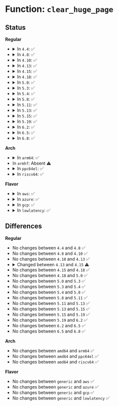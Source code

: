 # Function: <code>clear_huge_page</code>

## Status
<b>Regular</b>
<ul>
<li>
<details>
<summary>In <code>4.4</code>: ✅</summary>

```c
void clear_huge_page(struct page *page, long unsigned int addr, unsigned int pages_per_huge_page);
```

**Collision:** Unique Global

**Inline:** No

**Transformation:** False

**Instances:**

```
In mm/memory.c (ffffffff811c2040)
Location: mm/memory.c:3828
Inline: False
Direct callers:
  - mm/hugetlb.c:hugetlb_fault
  - mm/huge_memory.c:do_huge_pmd_anonymous_page
  - mm/huge_memory.c:do_huge_pmd_wp_page
  - fs/hugetlbfs/inode.c:hugetlbfs_fallocate
```
**Symbols:**

```
ffffffff811c2040-ffffffff811c220d: clear_huge_page (STB_GLOBAL)
```
</details>
</li>
<li>
<details>
<summary>In <code>4.8</code>: ✅</summary>

```c
void clear_huge_page(struct page *page, long unsigned int addr, unsigned int pages_per_huge_page);
```

**Collision:** Unique Global

**Inline:** No

**Transformation:** False

**Instances:**

```
In mm/memory.c (ffffffff811ddb80)
Location: mm/memory.c:4023
Inline: False
Direct callers:
  - mm/hugetlb.c:hugetlb_fault
  - mm/huge_memory.c:do_huge_pmd_wp_page
  - mm/huge_memory.c:do_huge_pmd_anonymous_page
  - fs/hugetlbfs/inode.c:hugetlbfs_fallocate
```
**Symbols:**

```
ffffffff811ddb80-ffffffff811ddd39: clear_huge_page (STB_GLOBAL)
```
</details>
</li>
<li>
<details>
<summary>In <code>4.10</code>: ✅</summary>

```c
void clear_huge_page(struct page *page, long unsigned int addr, unsigned int pages_per_huge_page);
```

**Collision:** Unique Global

**Inline:** No

**Transformation:** False

**Instances:**

```
In mm/memory.c (ffffffff811ed9d0)
Location: mm/memory.c:4104
Inline: False
Direct callers:
  - mm/hugetlb.c:hugetlb_fault
  - mm/huge_memory.c:do_huge_pmd_wp_page
  - mm/huge_memory.c:do_huge_pmd_anonymous_page
  - fs/hugetlbfs/inode.c:hugetlbfs_fallocate
```
**Symbols:**

```
ffffffff811ed9d0-ffffffff811edb5b: clear_huge_page (STB_GLOBAL)
```
</details>
</li>
<li>
<details>
<summary>In <code>4.13</code>: ✅</summary>

```c
void clear_huge_page(struct page *page, long unsigned int addr, unsigned int pages_per_huge_page);
```

**Collision:** Unique Global

**Inline:** No

**Transformation:** False

**Instances:**

```
In mm/memory.c (ffffffff811f8980)
Location: mm/memory.c:4394
Inline: False
Direct callers:
  - mm/hugetlb.c:hugetlb_no_page
  - mm/huge_memory.c:do_huge_pmd_wp_page
  - mm/huge_memory.c:do_huge_pmd_anonymous_page
  - fs/hugetlbfs/inode.c:hugetlbfs_fallocate
```
**Symbols:**

```
ffffffff811f8980-ffffffff811f8acd: clear_huge_page (STB_GLOBAL)
```
</details>
</li>
<li>
<details>
<summary>In <code>4.15</code>: ✅</summary>

```c
void clear_huge_page(struct page *page, long unsigned int addr_hint, unsigned int pages_per_huge_page);
```

**Collision:** Unique Global

**Inline:** No

**Transformation:** False

**Instances:**

```
In mm/memory.c (ffffffff81210b90)
Location: mm/memory.c:4570
Inline: False
Direct callers:
  - mm/hugetlb.c:hugetlb_no_page
  - mm/huge_memory.c:do_huge_pmd_wp_page
  - mm/huge_memory.c:do_huge_pmd_anonymous_page
  - fs/hugetlbfs/inode.c:hugetlbfs_fallocate
```
**Symbols:**

```
ffffffff81210b90-ffffffff81210e15: clear_huge_page (STB_GLOBAL)
```
</details>
</li>
<li>
<details>
<summary>In <code>4.18</code>: ✅</summary>

```c
void clear_huge_page(struct page *page, long unsigned int addr_hint, unsigned int pages_per_huge_page);
```

**Collision:** Unique Global

**Inline:** No

**Transformation:** False

**Instances:**

```
In mm/memory.c (ffffffff81231560)
Location: mm/memory.c:4677
Inline: False
Direct callers:
  - mm/hugetlb.c:hugetlb_no_page
  - mm/huge_memory.c:do_huge_pmd_wp_page
  - mm/huge_memory.c:do_huge_pmd_anonymous_page
  - fs/hugetlbfs/inode.c:hugetlbfs_fallocate
```
**Symbols:**

```
ffffffff81231560-ffffffff81231760: clear_huge_page (STB_GLOBAL)
```
</details>
</li>
<li>
<details>
<summary>In <code>5.0</code>: ✅</summary>

```c
void clear_huge_page(struct page *page, long unsigned int addr_hint, unsigned int pages_per_huge_page);
```

**Collision:** Unique Global

**Inline:** No

**Transformation:** False

**Instances:**

```
In mm/memory.c (ffffffff81244d30)
Location: mm/memory.c:4467
Inline: False
Direct callers:
  - mm/hugetlb.c:hugetlb_no_page
  - mm/huge_memory.c:do_huge_pmd_wp_page
  - mm/huge_memory.c:do_huge_pmd_anonymous_page
  - fs/hugetlbfs/inode.c:hugetlbfs_fallocate
```
**Symbols:**

```
ffffffff81244d30-ffffffff81244f33: clear_huge_page (STB_GLOBAL)
```
</details>
</li>
<li>
<details>
<summary>In <code>5.3</code>: ✅</summary>

```c
void clear_huge_page(struct page *page, long unsigned int addr_hint, unsigned int pages_per_huge_page);
```

**Collision:** Unique Global

**Inline:** No

**Transformation:** False

**Instances:**

```
In mm/memory.c (ffffffff81256cf0)
Location: mm/memory.c:4522
Inline: False
Direct callers:
  - mm/hugetlb.c:hugetlb_no_page
  - mm/huge_memory.c:do_huge_pmd_wp_page
  - mm/huge_memory.c:do_huge_pmd_anonymous_page
  - fs/hugetlbfs/inode.c:hugetlbfs_fallocate
```
**Symbols:**

```
ffffffff81256cf0-ffffffff81256f0c: clear_huge_page (STB_GLOBAL)
```
</details>
</li>
<li>
<details>
<summary>In <code>5.4</code>: ✅</summary>

```c
void clear_huge_page(struct page *page, long unsigned int addr_hint, unsigned int pages_per_huge_page);
```

**Collision:** Unique Global

**Inline:** No

**Transformation:** False

**Instances:**

```
In mm/memory.c (ffffffff81265280)
Location: mm/memory.c:4547
Inline: False
Direct callers:
  - mm/hugetlb.c:hugetlb_no_page
  - mm/huge_memory.c:do_huge_pmd_wp_page
  - mm/huge_memory.c:do_huge_pmd_anonymous_page
  - fs/hugetlbfs/inode.c:hugetlbfs_fallocate
```
**Symbols:**

```
ffffffff81265280-ffffffff8126549c: clear_huge_page (STB_GLOBAL)
```
</details>
</li>
<li>
<details>
<summary>In <code>5.8</code>: ✅</summary>

```c
void clear_huge_page(struct page *page, long unsigned int addr_hint, unsigned int pages_per_huge_page);
```

**Collision:** Unique Global

**Inline:** No

**Transformation:** False

**Instances:**

```
In mm/memory.c (ffffffff81295650)
Location: mm/memory.c:4912
Inline: False
Direct callers:
  - mm/hugetlb.c:hugetlb_no_page
  - mm/huge_memory.c:__do_huge_pmd_anonymous_page
  - fs/hugetlbfs/inode.c:hugetlbfs_fallocate
```
**Symbols:**

```
ffffffff81295650-ffffffff8129588f: clear_huge_page (STB_GLOBAL)
```
</details>
</li>
<li>
<details>
<summary>In <code>5.11</code>: ✅</summary>

```c
void clear_huge_page(struct page *page, long unsigned int addr_hint, unsigned int pages_per_huge_page);
```

**Collision:** Unique Global

**Inline:** No

**Transformation:** False

**Instances:**

```
In mm/memory.c (ffffffff812a0540)
Location: mm/memory.c:5139
Inline: False
Direct callers:
  - mm/hugetlb.c:hugetlb_no_page
  - mm/huge_memory.c:__do_huge_pmd_anonymous_page
  - fs/hugetlbfs/inode.c:hugetlbfs_fallocate
```
**Symbols:**

```
ffffffff812a0540-ffffffff812a071b: clear_huge_page (STB_GLOBAL)
```
</details>
</li>
<li>
<details>
<summary>In <code>5.13</code>: ✅</summary>

```c
void clear_huge_page(struct page *page, long unsigned int addr_hint, unsigned int pages_per_huge_page);
```

**Collision:** Unique Global

**Inline:** No

**Transformation:** False

**Instances:**

```
In mm/memory.c (ffffffff812a5e80)
Location: mm/memory.c:5206
Inline: False
Direct callers:
  - mm/hugetlb.c:hugetlb_no_page
  - mm/huge_memory.c:__do_huge_pmd_anonymous_page
  - fs/hugetlbfs/inode.c:hugetlbfs_fallocate
```
**Symbols:**

```
ffffffff812a5e80-ffffffff812a605c: clear_huge_page (STB_GLOBAL)
```
</details>
</li>
<li>
<details>
<summary>In <code>5.15</code>: ✅</summary>

```c
void clear_huge_page(struct page *page, long unsigned int addr_hint, unsigned int pages_per_huge_page);
```

**Collision:** Unique Global

**Inline:** No

**Transformation:** False

**Instances:**

```
In mm/memory.c (ffffffff812e7300)
Location: mm/memory.c:5352
Inline: False
Direct callers:
  - mm/hugetlb.c:hugetlb_no_page
  - mm/huge_memory.c:__do_huge_pmd_anonymous_page
  - fs/hugetlbfs/inode.c:hugetlbfs_fallocate
```
**Symbols:**

```
ffffffff812e7300-ffffffff812e74ec: clear_huge_page (STB_GLOBAL)
```
</details>
</li>
<li>
<details>
<summary>In <code>5.19</code>: ✅</summary>

```c
void clear_huge_page(struct page *page, long unsigned int addr_hint, unsigned int pages_per_huge_page);
```

**Collision:** Unique Global

**Inline:** No

**Transformation:** False

**Instances:**

```
In mm/memory.c (ffffffff813485b0)
Location: mm/memory.c:5651
Inline: False
Direct callers:
  - mm/hugetlb.c:hugetlb_no_page
  - mm/huge_memory.c:__do_huge_pmd_anonymous_page
  - fs/hugetlbfs/inode.c:hugetlbfs_fallocate
```
**Symbols:**

```
ffffffff813485b0-ffffffff8134879d: clear_huge_page (STB_GLOBAL)
```
</details>
</li>
<li>
<details>
<summary>In <code>6.2</code>: ✅</summary>

```c
void clear_huge_page(struct page *page, long unsigned int addr_hint, unsigned int pages_per_huge_page);
```

**Collision:** Unique Global

**Inline:** No

**Transformation:** False

**Instances:**

```
In mm/memory.c (ffffffff813c0ac0)
Location: mm/memory.c:5731
Inline: False
Direct callers:
  - mm/hugetlb.c:hugetlb_no_page
  - mm/huge_memory.c:__do_huge_pmd_anonymous_page
  - fs/hugetlbfs/inode.c:hugetlbfs_fallocate
```
**Symbols:**

```
ffffffff813c0ac0-ffffffff813c0c74: clear_huge_page (STB_GLOBAL)
```
</details>
</li>
<li>
<details>
<summary>In <code>6.5</code>: ✅</summary>

```c
void clear_huge_page(struct page *page, long unsigned int addr_hint, unsigned int pages_per_huge_page);
```

**Collision:** Unique Global

**Inline:** No

**Transformation:** False

**Instances:**

```
In mm/memory.c (ffffffff813f5840)
Location: mm/memory.c:5947
Inline: False
Direct callers:
  - mm/hugetlb.c:hugetlb_no_page
  - mm/huge_memory.c:__do_huge_pmd_anonymous_page
  - fs/hugetlbfs/inode.c:hugetlbfs_fallocate
```
**Symbols:**

```
ffffffff813f5840-ffffffff813f59ff: clear_huge_page (STB_GLOBAL)
```
</details>
</li>
<li>
<details>
<summary>In <code>6.8</code>: ✅</summary>

```c
void clear_huge_page(struct page *page, long unsigned int addr_hint, unsigned int pages_per_huge_page);
```

**Collision:** Unique Global

**Inline:** No

**Transformation:** False

**Instances:**

```
In mm/memory.c (ffffffff8141f520)
Location: mm/memory.c:6171
Inline: False
Direct callers:
  - mm/memory.c:alloc_anon_folio
  - mm/hugetlb.c:hugetlb_no_page
  - mm/huge_memory.c:__do_huge_pmd_anonymous_page
  - fs/hugetlbfs/inode.c:hugetlbfs_fallocate
```
**Symbols:**

```
ffffffff8141f520-ffffffff8141f6df: clear_huge_page (STB_GLOBAL)
```
</details>
</li>
</ul>
<b>Arch</b>
<ul>
<li>
<details>
<summary>In <code>arm64</code>: ✅</summary>

```c
void clear_huge_page(struct page *page, long unsigned int addr_hint, unsigned int pages_per_huge_page);
```

**Collision:** Unique Global

**Inline:** No

**Transformation:** False

**Instances:**

```
In mm/memory.c (ffff8000102fbcc8)
Location: mm/memory.c:4547
Inline: False
Direct callers:
  - mm/hugetlb.c:hugetlb_no_page
  - mm/huge_memory.c:do_huge_pmd_wp_page
  - mm/huge_memory.c:__do_huge_pmd_anonymous_page
  - fs/hugetlbfs/inode.c:hugetlbfs_fallocate
```
**Symbols:**

```
ffff8000102fbcc8-ffff8000102fbec8: clear_huge_page (STB_GLOBAL)
```
</details>
</li>
<li>
In <code>armhf</code>: Absent ⚠️
</li>
<li>
<details>
<summary>In <code>ppc64el</code>: ✅</summary>

```c
void clear_huge_page(struct page *page, long unsigned int addr_hint, unsigned int pages_per_huge_page);
```

**Collision:** Unique Global

**Inline:** No

**Transformation:** False

**Instances:**

```
In mm/memory.c (c0000000003c7260)
Location: mm/memory.c:4547
Inline: False
Direct callers:
  - mm/hugetlb.c:hugetlb_no_page
  - mm/huge_memory.c:do_huge_pmd_wp_page
  - mm/huge_memory.c:do_huge_pmd_anonymous_page
  - fs/hugetlbfs/inode.c:hugetlbfs_fallocate
```
**Symbols:**

```
c0000000003c7260-c0000000003c7568: clear_huge_page (STB_GLOBAL)
```
</details>
</li>
<li>
<details>
<summary>In <code>riscv64</code>: ✅</summary>

```c
void clear_huge_page(struct page *page, long unsigned int addr_hint, unsigned int pages_per_huge_page);
```

**Collision:** Unique Global

**Inline:** No

**Transformation:** False

**Instances:**

```
In mm/memory.c (ffffffe00020b2a6)
Location: mm/memory.c:4547
Inline: False
Direct callers:
  - mm/hugetlb.c:hugetlb_no_page
  - fs/hugetlbfs/inode.c:hugetlbfs_fallocate
```
**Symbols:**

```
ffffffe00020b2a6-ffffffe00020b4c2: clear_huge_page (STB_GLOBAL)
```
</details>
</li>
</ul>
<b>Flavor</b>
<ul>
<li>
<details>
<summary>In <code>aws</code>: ✅</summary>

```c
void clear_huge_page(struct page *page, long unsigned int addr_hint, unsigned int pages_per_huge_page);
```

**Collision:** Unique Global

**Inline:** No

**Transformation:** False

**Instances:**

```
In mm/memory.c (ffffffff8125d8d0)
Location: mm/memory.c:4547
Inline: False
Direct callers:
  - mm/hugetlb.c:hugetlb_no_page
  - mm/huge_memory.c:do_huge_pmd_wp_page
  - mm/huge_memory.c:do_huge_pmd_anonymous_page
  - fs/hugetlbfs/inode.c:hugetlbfs_fallocate
```
**Symbols:**

```
ffffffff8125d8d0-ffffffff8125daec: clear_huge_page (STB_GLOBAL)
```
</details>
</li>
<li>
<details>
<summary>In <code>azure</code>: ✅</summary>

```c
void clear_huge_page(struct page *page, long unsigned int addr_hint, unsigned int pages_per_huge_page);
```

**Collision:** Unique Global

**Inline:** No

**Transformation:** False

**Instances:**

```
In mm/memory.c (ffffffff8124fd20)
Location: mm/memory.c:4547
Inline: False
Direct callers:
  - mm/hugetlb.c:hugetlb_no_page
  - mm/huge_memory.c:do_huge_pmd_wp_page
  - mm/huge_memory.c:do_huge_pmd_anonymous_page
  - fs/hugetlbfs/inode.c:hugetlbfs_fallocate
```
**Symbols:**

```
ffffffff8124fd20-ffffffff8124ff3c: clear_huge_page (STB_GLOBAL)
```
</details>
</li>
<li>
<details>
<summary>In <code>gcp</code>: ✅</summary>

```c
void clear_huge_page(struct page *page, long unsigned int addr_hint, unsigned int pages_per_huge_page);
```

**Collision:** Unique Global

**Inline:** No

**Transformation:** False

**Instances:**

```
In mm/memory.c (ffffffff8125b670)
Location: mm/memory.c:4547
Inline: False
Direct callers:
  - mm/hugetlb.c:hugetlb_no_page
  - mm/huge_memory.c:do_huge_pmd_wp_page
  - mm/huge_memory.c:do_huge_pmd_anonymous_page
  - fs/hugetlbfs/inode.c:hugetlbfs_fallocate
```
**Symbols:**

```
ffffffff8125b670-ffffffff8125b88c: clear_huge_page (STB_GLOBAL)
```
</details>
</li>
<li>
<details>
<summary>In <code>lowlatency</code>: ✅</summary>

```c
void clear_huge_page(struct page *page, long unsigned int addr_hint, unsigned int pages_per_huge_page);
```

**Collision:** Unique Global

**Inline:** No

**Transformation:** False

**Instances:**

```
In mm/memory.c (ffffffff8126b050)
Location: mm/memory.c:4547
Inline: False
Direct callers:
  - mm/hugetlb.c:hugetlb_no_page
  - mm/huge_memory.c:do_huge_pmd_wp_page
  - mm/huge_memory.c:do_huge_pmd_anonymous_page
  - fs/hugetlbfs/inode.c:hugetlbfs_fallocate
```
**Symbols:**

```
ffffffff8126b050-ffffffff8126b254: clear_huge_page (STB_GLOBAL)
```
</details>
</li>
</ul>

## Differences
<b>Regular</b>
<ul>
<li>
No changes between <code>4.4</code> and <code>4.8</code> ✅
</li>
<li>
No changes between <code>4.8</code> and <code>4.10</code> ✅
</li>
<li>
No changes between <code>4.10</code> and <code>4.13</code> ✅
</li>
<li>
<details>
<summary>Changed between <code>4.13</code> and <code>4.15</code> ⚠️</summary>
<ul>
<li>
<b>Param added. </b>
<code>long unsigned int addr_hint</code>
</li>
<li>
<b>Param removed. </b>
<code>long unsigned int addr</code>
</li>
</ul>
</details>
</li>
<li>
No changes between <code>4.15</code> and <code>4.18</code> ✅
</li>
<li>
No changes between <code>4.18</code> and <code>5.0</code> ✅
</li>
<li>
No changes between <code>5.0</code> and <code>5.3</code> ✅
</li>
<li>
No changes between <code>5.3</code> and <code>5.4</code> ✅
</li>
<li>
No changes between <code>5.4</code> and <code>5.8</code> ✅
</li>
<li>
No changes between <code>5.8</code> and <code>5.11</code> ✅
</li>
<li>
No changes between <code>5.11</code> and <code>5.13</code> ✅
</li>
<li>
No changes between <code>5.13</code> and <code>5.15</code> ✅
</li>
<li>
No changes between <code>5.15</code> and <code>5.19</code> ✅
</li>
<li>
No changes between <code>5.19</code> and <code>6.2</code> ✅
</li>
<li>
No changes between <code>6.2</code> and <code>6.5</code> ✅
</li>
<li>
No changes between <code>6.5</code> and <code>6.8</code> ✅
</li>
</ul>
<b>Arch</b>
<ul>
<li>
No changes between <code>amd64</code> and <code>arm64</code> ✅
</li>
<li>
No changes between <code>amd64</code> and <code>ppc64el</code> ✅
</li>
<li>
No changes between <code>amd64</code> and <code>riscv64</code> ✅
</li>
</ul>
<b>Flavor</b>
<ul>
<li>
No changes between <code>generic</code> and <code>aws</code> ✅
</li>
<li>
No changes between <code>generic</code> and <code>azure</code> ✅
</li>
<li>
No changes between <code>generic</code> and <code>gcp</code> ✅
</li>
<li>
No changes between <code>generic</code> and <code>lowlatency</code> ✅
</li>
</ul>
